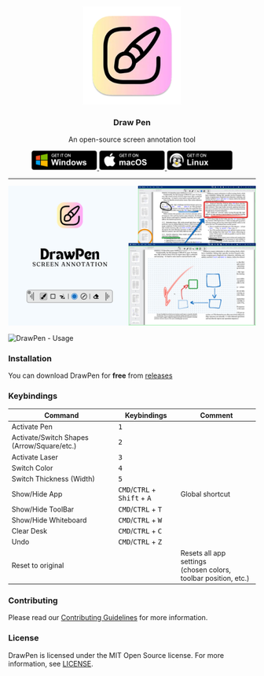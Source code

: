 <p align="center">
  <img src="https://github.com/DmytroVasin/DrawPen/blob/main/assets/static/icon.png?raw=true" height="200">
  <h3 align="center">Draw Pen</h3>
  <p align="center">An open-source screen annotation tool<p>
</p>

<p align="center">
  <a href='https://github.com/DmytroVasin/DrawPen/releases/latest/download/DrawPen-0.0.19.Setup.exe'>
    <img alt='Get it on Windows' width="134px" src='https://github.com/DmytroVasin/DrawPen/blob/main/assets/static/BadgeWindows.png?raw=true'/>
  </a>
  <a href='https://github.com/DmytroVasin/DrawPen/releases/latest/download/DrawPen-0.0.19-arm64.dmg'>
    <img alt='Get it on macOS' width="134px" src='https://github.com/DmytroVasin/DrawPen/blob/main/assets/static/BadgeMacOS.png?raw=true'/>
  </a>
  <a href='https://github.com/DmytroVasin/DrawPen/releases/latest/download/drawpen_0.0.19_amd64.deb'>
    <img alt='Get it on Linux' width="134px" src='https://github.com/DmytroVasin/DrawPen/blob/main/assets/static/BadgeLinux.png?raw=true'/>
  </a>
</p>

---

![DrawPen](https://github.com/DmytroVasin/DrawPen/blob/main/assets/static/main.png?raw=true)

![DrawPen - Usage](https://github.com/DmytroVasin/DrawPen/blob/main/assets/static/main.gif?raw=true)

### Installation

You can download DrawPen for **free** from [releases](https://github.com/DmytroVasin/DrawPen/releases)

### Keybindings

| Command                                 | Keybindings                                                  | Comment |
| --------------------------------------- | ------------------------------------------------------------ | - |
| Activate Pen                            | <kbd>1</kbd> | |
| Activate/Switch Shapes (Arrow/Square/etc.)   | <kbd>2</kbd> | |
| Activate Laser                          | <kbd>3</kbd> | |
| Switch Color                            | <kbd>4</kbd> | |
| Switch Thickness (Width)                | <kbd>5</kbd> | |
| Show/Hide App                           | <kbd>CMD</kbd>/<kbd>CTRL</kbd> + <kbd>Shift</kbd> + <kbd>A</kbd> | Global shortcut |
| Show/Hide ToolBar                       | <kbd>CMD</kbd>/<kbd>CTRL</kbd> + <kbd>T</kbd> | |
| Show/Hide Whiteboard                    | <kbd>CMD</kbd>/<kbd>CTRL</kbd> + <kbd>W</kbd> | |
| Clear Desk                              | <kbd>CMD</kbd>/<kbd>CTRL</kbd> + <kbd>C</kbd> | |
| Undo                                    | <kbd>CMD</kbd>/<kbd>CTRL</kbd> + <kbd>Z</kbd> | |
| Reset to original                       | | Resets all app settings <br /> (chosen colors, toolbar position, etc.)  |

### Contributing

Please read our [Contributing Guidelines](CONTRIBUTING.md) for more information.

### License

DrawPen is licensed under the MIT Open Source license.
For more information, see [LICENSE](LICENSE).
